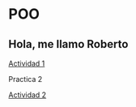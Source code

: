 # POO
## Hola, me llamo Roberto

[Actividad 1](./Setup/README.md)

Practica 2

[Actividad 2](https://github.com/elrowber21/Act2P/blob/master/Program.cs)
